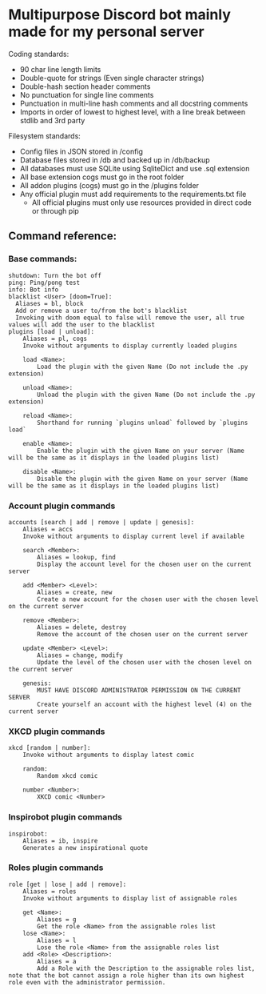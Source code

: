 # Multipurpose Discord bot mainly made for my personal server

Coding standards:
  - 90 char line length limits
  - Double-quote for strings (Even single character strings)
  - Double-hash section header comments
  - No punctuation for single line comments
  - Punctuation in multi-line hash comments and all docstring comments
  - Imports in order of lowest to highest level, with a line break between stdlib and 3rd party

Filesystem standards:
  - Config files in JSON stored in /config
  - Database files stored in /db and backed up in /db/backup
  - All databases must use SQLite using SqliteDict and use .sql extension
  - All base extension cogs must go in the root folder
  - All addon plugins (cogs) must go in the /plugins folder
  - Any official plugin must add requirements to the requirements.txt file
    - All official plugins must only use resources provided in direct code or through pip

## Command reference:
### Base commands:
```
shutdown: Turn the bot off
ping: Ping/pong test
info: Bot info
blacklist <User> [doom=True]:
  Aliases = bl, block
  Add or remove a user to/from the bot's blacklist
  Invoking with doom equal to false will remove the user, all true values will add the user to the blacklist
plugins [load | unload]:
    Aliases = pl, cogs
    Invoke without arguments to display currently loaded plugins

    load <Name>:
        Load the plugin with the given Name (Do not include the .py extension)

    unload <Name>:
        Unload the plugin with the given Name (Do not include the .py extension)

    reload <Name>:
        Shorthand for running `plugins unload` followed by `plugins load`

    enable <Name>:
        Enable the plugin with the given Name on your server (Name will be the same as it displays in the loaded plugins list)

    disable <Name>:
        Disable the plugin with the given Name on your server (Name will be the same as it displays in the loaded plugins list)
```
### Account plugin commands
```
accounts [search | add | remove | update | genesis]:
    Aliases = accs
    Invoke without arguments to display current level if available

    search <Member>:
        Aliases = lookup, find
        Display the account level for the chosen user on the current server

    add <Member> <Level>:
        Aliases = create, new
        Create a new account for the chosen user with the chosen level on the current server

    remove <Member>:
        Aliases = delete, destroy
        Remove the account of the chosen user on the current server

    update <Member> <Level>:
        Aliases = change, modify
        Update the level of the chosen user with the chosen level on the current server

    genesis:
        MUST HAVE DISCORD ADMINISTRATOR PERMISSION ON THE CURRENT SERVER
        Create yourself an account with the highest level (4) on the current server
```
### XKCD plugin commands
```
xkcd [random | number]:
    Invoke without arguments to display latest comic

    random:
        Random xkcd comic

    number <Number>:
        XKCD comic <Number>
```
### Inspirobot plugin commands
```
inspirobot:
    Aliases = ib, inspire
    Generates a new inspirational quote
```
### Roles plugin commands
```
role [get | lose | add | remove]:
    Aliases = roles
    Invoke without arguments to display list of assignable roles

    get <Name>:
        Aliases = g
        Get the role <Name> from the assignable roles list
    lose <Name>:
        Aliases = l
        Lose the role <Name> from the assignable roles list
    add <Role> <Description>:
        Aliases = a
        Add a Role with the Description to the assignable roles list, note that the bot cannot assign a role higher than its own highest role even with the administrator permission.
```